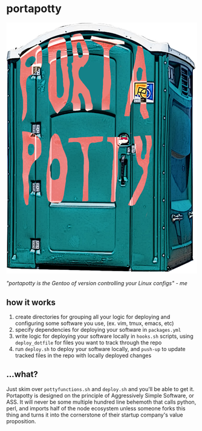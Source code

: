 # portapotty
![portapotty-logo](https://github.com/deloachcd/img/blob/master/portapotty-logo.png?raw=true)

*"portapotty is the Gentoo of version controlling your Linux configs" - me*

## how it works
1. create directories for grouping all your logic for deploying and configuring some software you use, (ex. vim, tmux, emacs, etc)
2. specify dependencies for deploying your software in `packages.yml`
3. write logic for deploying your software locally in `hooks.sh` scripts, using `deploy_dotfile` for files you want to track through the repo
4. run `deploy.sh` to deploy your software locally, and `push-up` to update tracked files in the repo with locally deployed changes

## ...what?
Just skim over `pottyfunctions.sh` and `deploy.sh` and you'll be able to
get it. Portapotty is designed on the principle of Aggressively Simple
Software, or ASS. It will never be some multiple hundred line behemoth
that calls python, perl, and imports half of the node ecosystem unless
someone forks this thing and turns it into the cornerstone of their
startup company's value proposition.
